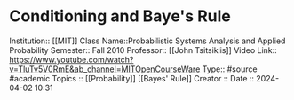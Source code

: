 # Conditioning and Baye's Rule






Institution:: [[MIT]]
Class Name::Probabilistic Systems Analysis and Applied Probability
Semester:: Fall 2010
Professor:: [[John Tsitsiklis]]
Video Link:: https://www.youtube.com/watch?v=TluTv5V0RmE&ab_channel=MITOpenCourseWare
Type:: #source #academic 
Topics :: [[Probability]] [[Bayes' Rule]]
Creator ::
Date :: 2024-04-02 10:31